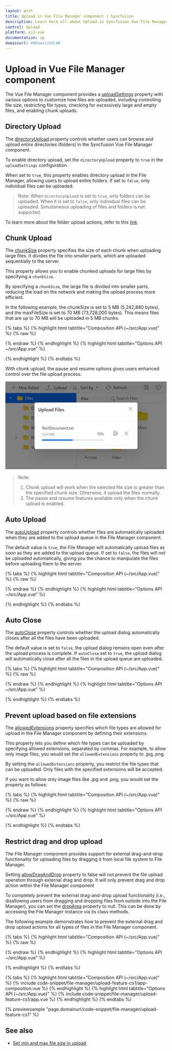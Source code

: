 ```yaml
---
layout: post
title: Upload in Vue File Manager component | Syncfusion
description: Learn here all about Upload in Syncfusion Vue File Manager component of Syncfusion Essential JS 2 and more.
control: Upload 
platform: ej2-vue
documentation: ug
domainurl: ##DomainURL##
---
```


# Upload in Vue File Manager component

The Vue File Manager component provides a [uploadSettings](https://ej2.syncfusion.com/vue/documentation/api/file-manager/#uploadsettings) property with various options to customize how files are uploaded, including controlling file size, restricting file types, checking for excessively large and empty files, and enabling chunk uploads.

## Directory Upload

The [directoryUpload](https://ej2.syncfusion.com/vue/documentation/api/file-manager/uploadSettingsModel/#directoryupload) property controls whether users can browse and upload entire directories (folders) in the Syncfusion Vue File Manager component. 

To enable directory upload, set the `directoryUpload` property to `true` in the `uploadSettings` configuration.

When set to `true`, this property enables directory upload in the File Manager, allowing users to upload entire folders. If set to `false`, only individual files can be uploaded. 

>Note: When `directoryUpload` is set to `true`, only folders can be uploaded. When it is set to `false`, only individual files can be uploaded. Simultaneous uploading of files and folders is not supported.

To learn more about the folder upload actions, refer to this [link](https://ej2.syncfusion.com/vue/documentation/file-manager/file-operations#folder-upload-support)

## Chunk Upload

The [chunkSize](https://ej2.syncfusion.com/vue/documentation/api/file-manager/uploadSettingsModel/#chunksize) property specifies the size of each chunk when uploading large files. It divides the file into smaller parts, which are uploaded sequentially to the server.

This property allows you to enable chunked uploads for large files by specifying a `chunkSize`.

By specifying a `chunkSize`, the large file is divided into smaller parts, reducing the load on the network and making the upload process more efficient.

In the following example, the chunkSize is set to 5 MB (5,242,880 bytes), and the maxFileSize is set to 70 MB (73,728,000 bytes). This means files that are up to 70 MB will be uploaded in 5 MB chunks.

{% tabs %}
{% highlight html tabtitle="Composition API (~/src/App.vue)" %}
{% raw %}
<script setup>
import { provide } from "vue";
import { FileManagerComponent as EjsFilemanager, DetailsView, NavigationPane, Toolbar } from "@syncfusion/ej2-vue-filemanager";

const ajaxSettings =
{
    url: "https://ej2-aspcore-service.azurewebsites.net/api/FileManager/FileOperations",
    getImageUrl: "https://ej2-aspcore-service.azurewebsites.net/api/FileManager/GetImage",
    uploadUrl: "https://ej2-aspcore-service.azurewebsites.net/api/FileManager/Upload",
    downloadUrl: "https://ej2-aspcore-service.azurewebsites.net/api/FileManager/Download"
};
provide('filemanager', [DetailsView, NavigationPane, Toolbar]);
const uploadSettings = { chunkSize: 5242880, maxFileSize: 73728000 };
</script>
{% endraw %}
{% endhighlight %}
{% highlight html tabtitle="Options API ~/src/App.vue" %}
<script>
import { FileManagerComponent, DetailsView, NavigationPane, Toolbar } from "@syncfusion/ej2-vue-filemanager";

export default {
    name: "App",
    components: {
        "ejs-filemanager":FileManagerComponent
    },
    data () {
        return {
           ajaxSettings:
            {
                url: "https://ej2-aspcore-service.azurewebsites.net/api/FileManager/FileOperations",
                getImageUrl: "https://ej2-aspcore-service.azurewebsites.net/api/FileManager/GetImage",
                uploadUrl: "https://ej2-aspcore-service.azurewebsites.net/api/FileManager/Upload",
                downloadUrl: "https://ej2-aspcore-service.azurewebsites.net/api/FileManager/Download"
            },
            uploadSettings: { chunkSize: 5242880, maxFileSize: 73728000 }    // Additional upload settings can be added here
        };
    },
    provide: {
        filemanager: [DetailsView, NavigationPane, Toolbar]
    }
}
</script>

{% endhighlight %}
{% endtabs %}

With chunk upload, the pause and resume options gives users enhanced control over the file upload process.

![Vue File Manager with chunkUpload](./images/filemanager-chunkupload.png)

>Note: 
>1. Chunk upload will work when the selected file size is greater than the specified chunk size. Otherwise, it upload the files normally. 
>2. The pause and resume features available only when the chunk upload is enabled.

## Auto Upload

The [autoUpload](https://ej2.syncfusion.com/vue/documentation/api/file-manager/uploadSettingsModel/#autoupload) property controls whether files are automatically uploaded when they are added to the upload queue in the File Manager component.

The default value is `true`, the File Manager will automatically upload files as soon as they are added to the upload queue. If set to `false`, the files will not be uploaded automatically, giving you the chance to manipulate the files before uploading them to the server.

{% tabs %}
{% highlight html tabtitle="Composition API (~/src/App.vue)" %}
{% raw %}
<script setup>
import { provide } from "vue";
import { FileManagerComponent as EjsFilemanager, DetailsView, NavigationPane, Toolbar } from "@syncfusion/ej2-vue-filemanager";

const ajaxSettings =
{
    url: "https://ej2-aspcore-service.azurewebsites.net/api/FileManager/FileOperations",
    getImageUrl: "https://ej2-aspcore-service.azurewebsites.net/api/FileManager/GetImage",
    uploadUrl: "https://ej2-aspcore-service.azurewebsites.net/api/FileManager/Upload",
    downloadUrl: "https://ej2-aspcore-service.azurewebsites.net/api/FileManager/Download"
};
provide('filemanager', [DetailsView, NavigationPane, Toolbar]);
const uploadSettings = { autoUpload: false };
</script>
{% endraw %}
{% endhighlight %}
{% highlight html tabtitle="Options API ~/src/App.vue" %}
<script>
import { FileManagerComponent, DetailsView, NavigationPane, Toolbar } from "@syncfusion/ej2-vue-filemanager";

export default {
    name: "App",
    components: {
        "ejs-filemanager":FileManagerComponent
    },
    data () {
        return {
           ajaxSettings:
            {
                url: "https://ej2-aspcore-service.azurewebsites.net/api/FileManager/FileOperations",
                getImageUrl: "https://ej2-aspcore-service.azurewebsites.net/api/FileManager/GetImage",
                uploadUrl: "https://ej2-aspcore-service.azurewebsites.net/api/FileManager/Upload",
                downloadUrl: "https://ej2-aspcore-service.azurewebsites.net/api/FileManager/Download"
            },
            uploadSettings: { autoUpload: false }    // Additional upload settings can be added here
        };
    },
    provide: {
        filemanager: [DetailsView, NavigationPane, Toolbar]
    }
}
</script>

{% endhighlight %}
{% endtabs %}

## Auto Close

The [autoClose](https://ej2.syncfusion.com/vue/documentation/api/file-manager/uploadSettingsModel/#autoclose) property controls whether the upload dialog automatically closes after all the files have been uploaded.

The default value is set to `false`, the upload dialog remains open even after the upload process is complete. If `autoClose` set to `true`, the upload dialog will automatically close after all the files in the upload queue are uploaded.

{% tabs %}
{% highlight html tabtitle="Composition API (~/src/App.vue)" %}
{% raw %}
<script setup>
import { provide } from "vue";
import { FileManagerComponent as EjsFilemanager, DetailsView, NavigationPane, Toolbar } from "@syncfusion/ej2-vue-filemanager";

const ajaxSettings =
{
    url: "https://ej2-aspcore-service.azurewebsites.net/api/FileManager/FileOperations",
    getImageUrl: "https://ej2-aspcore-service.azurewebsites.net/api/FileManager/GetImage",
    uploadUrl: "https://ej2-aspcore-service.azurewebsites.net/api/FileManager/Upload",
    downloadUrl: "https://ej2-aspcore-service.azurewebsites.net/api/FileManager/Download"
};
provide('filemanager', [DetailsView, NavigationPane, Toolbar]);
const uploadSettings = { autoClose: false };
</script>
{% endraw %}
{% endhighlight %}
{% highlight html tabtitle="Options API ~/src/App.vue" %}
<script>
import { FileManagerComponent, DetailsView, NavigationPane, Toolbar } from "@syncfusion/ej2-vue-filemanager";

export default {
    name: "App",
    components: {
        "ejs-filemanager":FileManagerComponent
    },
    data () {
        return {
           ajaxSettings:
            {
                url: "https://ej2-aspcore-service.azurewebsites.net/api/FileManager/FileOperations",
                getImageUrl: "https://ej2-aspcore-service.azurewebsites.net/api/FileManager/GetImage",
                uploadUrl: "https://ej2-aspcore-service.azurewebsites.net/api/FileManager/Upload",
                downloadUrl: "https://ej2-aspcore-service.azurewebsites.net/api/FileManager/Download"
            },
            uploadSettings: { autoClose: false }    // Additional upload settings can be added here
        };
    },
    provide: {
        filemanager: [DetailsView, NavigationPane, Toolbar]
    }
}
</script>

{% endhighlight %}
{% endtabs %}

## Prevent upload based on file extensions

The [allowedExtensions](https://ej2.syncfusion.com/vue/documentation/api/file-manager/uploadSettingsModel/#allowedextensions) property specifies which file types are allowed for upload in the File Manager component by defining their extensions.

This property lets you define which file types can be uploaded by specifying allowed extensions, separated by commas. For example, to allow only image files, you would set the `allowedExtensions` property to .jpg,.png.

By setting the `allowedExtensions` property, you restrict the file types that can be uploaded. Only files with the specified extensions will be accepted.

If you want to allow only image files like .jpg and .png, you would set the property as follows:

{% tabs %}
{% highlight html tabtitle="Composition API (~/src/App.vue)" %}
{% raw %}
<script setup>
import { provide } from "vue";
import { FileManagerComponent as EjsFilemanager, DetailsView, NavigationPane, Toolbar } from "@syncfusion/ej2-vue-filemanager";

const ajaxSettings =
{
    url: "https://ej2-aspcore-service.azurewebsites.net/api/FileManager/FileOperations",
    getImageUrl: "https://ej2-aspcore-service.azurewebsites.net/api/FileManager/GetImage",
    uploadUrl: "https://ej2-aspcore-service.azurewebsites.net/api/FileManager/Upload",
    downloadUrl: "https://ej2-aspcore-service.azurewebsites.net/api/FileManager/Download"
};
provide('filemanager', [DetailsView, NavigationPane, Toolbar]);
const uploadSettings = { allowedExtensions: '.jpg,.png'};
</script>
{% endraw %}
{% endhighlight %}
{% highlight html tabtitle="Options API ~/src/App.vue" %}
<script>
import { FileManagerComponent, DetailsView, NavigationPane, Toolbar } from "@syncfusion/ej2-vue-filemanager";

export default {
    name: "App",
    components: {
        "ejs-filemanager":FileManagerComponent
    },
    data () {
        return {
           ajaxSettings:
            {
                url: "https://ej2-aspcore-service.azurewebsites.net/api/FileManager/FileOperations",
                getImageUrl: "https://ej2-aspcore-service.azurewebsites.net/api/FileManager/GetImage",
                uploadUrl: "https://ej2-aspcore-service.azurewebsites.net/api/FileManager/Upload",
                downloadUrl: "https://ej2-aspcore-service.azurewebsites.net/api/FileManager/Download"
            },
            uploadSettings: { allowedExtensions: '.jpg,.png' }    // Additional upload settings can be added here
        };
    },
    provide: {
        filemanager: [DetailsView, NavigationPane, Toolbar]
    }
}
</script>

{% endhighlight %}
{% endtabs %}

## Restrict drag and drop upload

The File Manager component provides support for external drag-and-drop functionality for uploading files by dragging it from local file system to File Manager.

Setting [allowDragAndDrop](https://ej2.syncfusion.com/vue/documentation/api/file-manager#allowdraganddrop) property to false will not prevent the file upload operation through external drag and drop. It will only prevent drag and drop action within the File Manager component

To completely prevent the external drag-and-drop upload functionality (i.e., disallowing users from dragging and dropping files from outside into the File Manager), you can set the [dropArea](https://ej2.syncfusion.com/vue/documentation/api/uploader#droparea) property to null. This can be done by accessing the File Manager instance via its class methods.

The following example demonstrates how to prevent the external drag and drop upload actions for all types of files in the File Manager component.

{% tabs %}
{% highlight html tabtitle="Composition API (~/src/App.vue)" %}
{% raw %}
<script setup>
import { provide } from "vue";
import { FileManagerComponent as EjsFilemanager, DetailsView, NavigationPane, Toolbar } from "@syncfusion/ej2-vue-filemanager";

const ajaxSettings =
{
    url: "https://ej2-aspcore-service.azurewebsites.net/api/FileManager/FileOperations",
    getImageUrl: "https://ej2-aspcore-service.azurewebsites.net/api/FileManager/GetImage",
    uploadUrl: "https://ej2-aspcore-service.azurewebsites.net/api/FileManager/Upload",
    downloadUrl: "https://ej2-aspcore-service.azurewebsites.net/api/FileManager/Download"
};
provide('filemanager', [DetailsView, NavigationPane, Toolbar]);
const uploadSettings = { minFileSize: 120 };
const file_instance = ref(null);
const onCreated = function () {
    file_instance.uploadObj.dropArea = null; // Restrict file uploads by dragging them from the local file system to the File Manager.
};
</script>
{% endraw %}
{% endhighlight %}
{% highlight html tabtitle="Options API ~/src/App.vue" %}
<script>
import { FileManagerComponent, DetailsView, NavigationPane, Toolbar } from "@syncfusion/ej2-vue-filemanager";

export default {
    name: "App",
    components: {
        "ejs-filemanager":FileManagerComponent
    },
    data () {
        return {
           ajaxSettings:
            {
                url: "https://ej2-aspcore-service.azurewebsites.net/api/FileManager/FileOperations",
                getImageUrl: "https://ej2-aspcore-service.azurewebsites.net/api/FileManager/GetImage",
                uploadUrl: "https://ej2-aspcore-service.azurewebsites.net/api/FileManager/Upload",
                downloadUrl: "https://ej2-aspcore-service.azurewebsites.net/api/FileManager/Download"
            },
            uploadSettings: { minFileSize: 120 }    // Additional upload settings can be added here
        };
    },
    provide: {
        filemanager: [DetailsView, NavigationPane, Toolbar]
    },
    methods: {
        onCreated: function(){
            this.$refs.file_instance.uploadObj.dropArea = null; // Restrict file uploads by dragging them from the local file system to the File Manager.
        }
    }
}
</script>

{% endhighlight %}
{% endtabs %}


{% tabs %}
{% highlight html tabtitle="Composition API (~/src/App.vue)" %}
{% include code-snippet/file-manager/upload-feature-cs1/app-composition.vue %}
{% endhighlight %}
{% highlight html tabtitle="Options API (~/src/App.vue)" %}
{% include code-snippet/file-manager/upload-feature-cs1/app.vue %}
{% endhighlight %}
{% endtabs %}
        
{% previewsample "page.domainurl/code-snippet/file-manager/upload-feature-cs1" %}

## See also

* [Set min and max file size in upload](https://ej2.syncfusion.com/vue/documentation/file-manager/customization#upload-customization)
